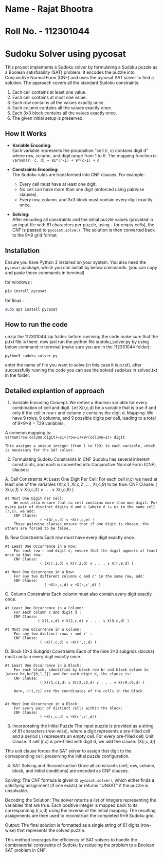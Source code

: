 # Name - Rajat Bhootra
# Roll No. - 112301044

# Sudoku Solver using pycosat

This project implements a Sudoku solver by formulating a Sudoku puzzle as a Boolean satisfiability (SAT) problem. It encodes the puzzle into Conjunctive Normal Form (CNF) and uses the pycosat SAT solver to find a solution. The approach covers all the standard Sudoku constraints:

1. Each cell contains at least one value.
2. Each cell contains at most one value.
3. Each row contains all the values exactly once.
4. Each column contains all the values exactly once.
5. Each 3x3 block contains all the values exactly once.
6. The given initial setup is preserved.

## How It Works

- **Variable Encoding:**  
  Each variable represents the proposition "cell (r, c) contains digit d" where row, column, and digit range from 1 to 9. The mapping function is:  
              `varnum(r, c, d) = 81*(r-1) + 9*(c-1) + d`

- **Constraints Encoding:**  
  The Sudoku rules are transformed into CNF clauses. For example:
  - Every cell must have at least one digit.
  - No cell can have more than one digit (enforced using pairwise clauses).
  - Every row, column, and 3x3 block must contain every digit exactly once.

- **Solving:**  
  After encoding all constraints and the initial puzzle values (provided in an input file with 81 characters per puzzle, using `.` for empty cells), the CNF is passed to `pycosat.solve()`. The solution is then converted back to the 9×9 grid format.

## Installation

Ensure you have Python 3 installed on your system. You also need the `pycosat` package, which you can install by below commands:
(you can copy and paste these commands in terminal)

for windows : 
```bash
pip install pycosat
```

for linux :
```bash
sudo apt install pycosat
```

## How to run the code
unzip the 112301044.zip folder. before runnning the code make sure that the p.txt file is there.
now just run the python file sudoku_solver.py by using below command in terminal.(make sure you are in the 112301044 folder):
```bash
python3 sudoku_solver.py
```
enter the name of file you want to solve (in this case it is p.txt).
after successfully running the code you can see the solved sudokus in solved.txt in the folder.

## Detailed explantion of approach
1. Variable Encoding
Concept:
    We define a Boolean variable for every combination of cell and digit. Let X(r,c,d) be a variable that is true if and only if the cell in row r and column c contains the digit d.
Mapping:
    We have 9 rows, 9 columns, and 9 possible digits per cell, leading to a total of 9×9×9 = 729 variables.


A common mapping is:
                     `varnum(row,column,digit)=81×(row−1)+9×(column−1)+ digit`  

    This assigns a unique integer (from 1 to 729) to each variable, which is necessary for the SAT solver. 

2. Formulating Sudoku Constraints in CNF
Sudoku has several inherent constraints, and each is converted into Conjunctive Normal Form (CNF) clauses:

A. Cell Constraints
    At Least One Digit Per Cell:
        For each cell (r,c) we need at least one of the variables (Xr,c,1 ,Xr,c,2  ,… , Xr,c,9)​  to be true. 
        CNF Clause:
                    ( X(r,c,1) ∨ X(r,c,2) ∨ . . . ∨ X(r,c,9) )​ 

    At Most One Digit Per Cell:
        We must also ensure that no cell contains more than one digit. For every pair of distinct digits d and e (where d != e) in the same cell (r,c), we add:
        CNF Clause:
                    ( ¬(Xr,c,d) ∨ ¬X(r,c,e) )
        These pairwise clauses ensure that if one digit is chosen, the others are forced to be false.


B. Row Constraints
    Each row must have every digit exactly once.

    At Least One Occurrence in a Row:
        For each row r and digit d, ensure that the digit appears at least once in that row:
        CNF Clause:
                    ( (X(r,1,d) ∨ X(r,2,d) ∨ . . . ∨ X(r,9,d) )

    At Most One Occurrence in a Row:
        For any two different columns c and c' in the same row, add:
        CNF Clause:
                      ( ¬X(r,c,d) ∨ ¬X(r,c',d) )

C. Column Constraints
    Each column must also contain every digit exactly once.

    At Least One Occurrence in a Column:
        For each column c and digit d :
        CNF Clause:
                   ( X(1,c,d) ∨ X(2,c,d) ∨ . . . ∨ X(9,c,d) )

    At Most One Occurrence in a Column:
        For any two distinct rows r and r' :
        CNF Clause:
                    ( ¬X(r,c,d) ∨ ¬X(r',c,d) )

D. Block (3×3 Subgrid) Constraints
    Each of the nine 3×3 subgrids (blocks) must contain every digit exactly once.

    At Least One Occurrence in a Block:
        For each block, identified by block row br and block column bc (where br,bc∈{0,1,2}) and for each digit d, the clause is:
        CNF Clause:
                    ( X(r1,c1,d) ∨ X(r2,c2,d) ∨ . . . ∨ X(r9,c9,d) )

        Here, (ri,ci) are the coordinates of the cells in the block.


    At Most One Occurrence in a Block:
        For every pair of distinct cells within the block:
        CNF Clause:
                    ( ¬X(r,c,d) ∨ ¬X(r',c',d))

3. Incorporating the Initial Puzzle
The input puzzle is provided as a string of 81 characters (row-wise), where a digit represents a pre-filled cell and a period (.) represents an empty cell. For every pre-filled cell:
    Unit Clause:
    If cell (r,c) is pre-filled with digit d, we add the clause:
                    (X(r,c,d​))

This unit clause forces the SAT solver to assign that digit to the corresponding cell, preserving the initial puzzle configuration.

4. SAT Solving and Reconstruction
Once all constraints (cell, row, column, block, and initial conditions) are encoded as CNF clauses:

Solving:
    The CNF formula is given to `pycosat.solve()`, which either finds a satisfying assignment (if one exists) or returns "UNSAT" if the puzzle is unsolvable.

Decoding the Solution:
    The solver returns a list of integers representing the variables that are true. Each positive integer is mapped back to its corresponding (r,c,d) using the reverse of the initial mapping. The resulting assignments are then used to reconstruct the completed 9×9 Sudoku grid.

Output:
    The final solution is formatted as a single string of 81 digits (row-wise) that represents the solved puzzle.


This method leverages the efficiency of SAT solvers to handle the combinatorial constraints of Sudoku by reducing the problem to a Boolean SAT problem in CNF.